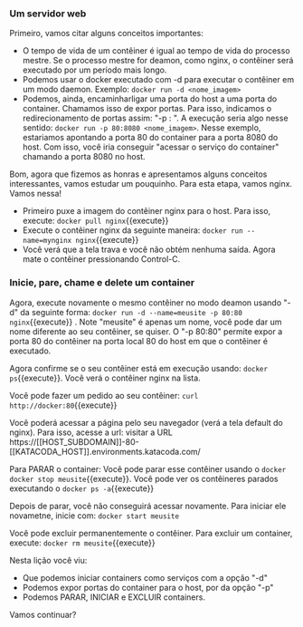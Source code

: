 ### Um servidor web


Primeiro, vamos citar alguns conceitos importantes:

  * O tempo de vida de um contêiner é igual ao tempo de vida do processo mestre. Se o processo mestre for deamon, como nginx, o contêiner será executado por um período mais longo.
  * Podemos usar o docker executado com -d para executar o contêiner em um modo daemon. Exemplo: `docker run -d <nome_imagem>`
  * Podemos, ainda,  encaminharligar uma porta do host a uma porta do container. Chamamos isso de expor portas. Para isso, indicamos o redirecionamento de portas assim: "-p <container port>: <host port>". A execução seria algo nesse sentido: `docker run -p 80:8080 <nome_imagem>`. Nesse exemplo, estariamos apontando a porta 80 do container para a porta 8080 do host. Com isso, você iria conseguir "acessar o serviço do container" chamando a porta 8080 no host.



Bom, agora que fizemos as honras e apresentamos alguns conceitos interessantes, vamos estudar um pouquinho. Para esta etapa, vamos nginx. Vamos nessa!


  * Primeiro puxe a imagem do contêiner nginx para o host. Para isso, execute: `docker pull nginx`{{execute}}
  * Execute o contêiner nginx da seguinte maneira: `docker run --name=mynginx nginx`{{execute}}
  * Você verá que a tela trava e você não obtém nenhuma saída. Agora mate o contêiner pressionando Control-C.


### Inicie, pare, chame e delete um container

Agora, execute novamente o mesmo contêiner no modo deamon usando "-d" da seguinte forma: `docker run -d --name=meusite -p 80:80 nginx`{{execute}} . Note "meusite" é apenas um nome, você pode dar um nome diferente ao seu contêiner, se quiser. O "-p 80:80" permite expor a porta 80 do contêiner na porta local 80 do host em que o contêiner é executado.



Agora confirme se o seu contêiner está em execução usando: `docker ps`{{execute}}. Você verá o contêiner nginx na lista.


Você pode fazer um pedido ao seu contêiner: `curl http://docker:80`{{execute}}


Você poderá acessar a página pelo seu navegador (verá a tela default do nginx). Para isso, acesse a url: visitar a URL https://[[HOST_SUBDOMAIN]]-80-[[KATACODA_HOST]].environments.katacoda.com/



Para PARAR o container: Você pode parar esse contêiner usando o `docker docker stop meusite`{{execute}}. Você pode ver os contêineres parados executando o `docker ps -a`{{execute}}


Depois de parar, você não conseguirá acessar novamente. Para iniciar ele novametne, inicie com: `docker start meusite`


Você pode excluir permanentemente o contêiner. Para excluir um container, execute: `docker rm meusite`{{execute}}



Nesta lição você viu:
  * Que podemos iniciar containers como serviços com a opção "-d"
  * Podemos expor portas do container para o host, por da opção "-p"
  * Podemos PARAR, INICIAR e EXCLUIR containers.


Vamos continuar?
